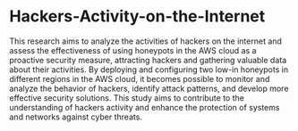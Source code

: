 # Hackers-Activity-on-the-Internet
This research aims to analyze the activities of
 hackers on the internet and assess the effectiveness of
 using honeypots in the AWS cloud as a proactive security
 measure, attracting hackers and gathering valuable data
 about their activities. By deploying and configuring two
 low-in honeypots in different regions in the AWS cloud,
 it becomes possible to monitor and analyze the behavior
 of hackers, identify attack patterns, and develop more
 effective security solutions. This study aims to contribute
 to the understanding of hackers activity and enhance the
 protection of systems and networks against cyber threats.
